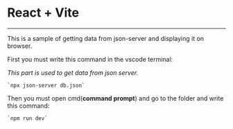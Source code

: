 # React + Vite
---
This is a sample of getting data from json-server and displaying it on browser.

First you must write this command in the vscode terminal:

*This part is used to get data from json server.*

 	`npx json-server db.json`

Then you must open cmd(**command prompt**) and go to the folder and write this command:

 	`npm run dev`
